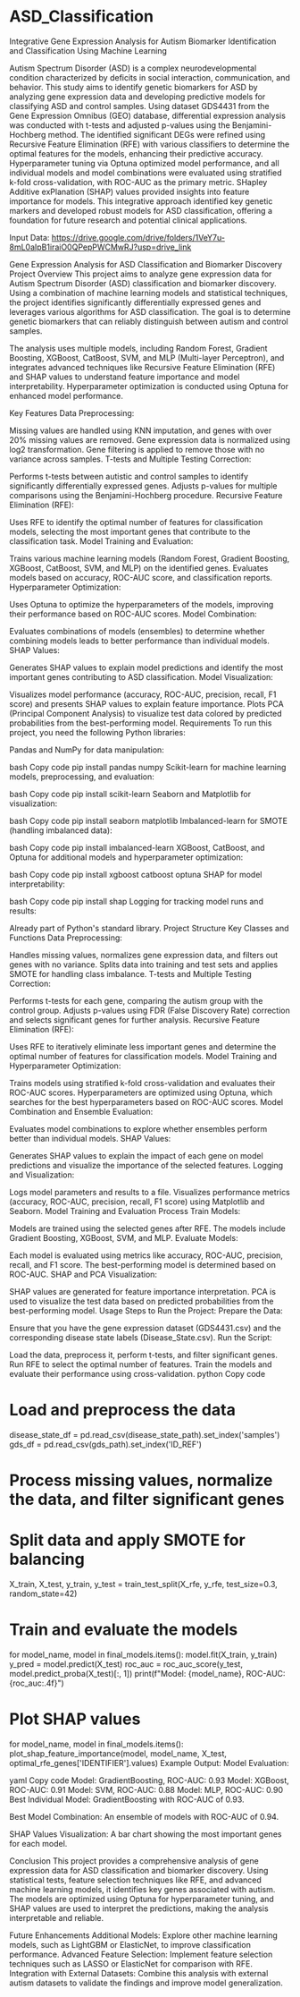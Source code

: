 # ASD_Classification
Integrative Gene Expression Analysis for Autism Biomarker Identification and Classification Using Machine Learning

Autism Spectrum Disorder (ASD) is a complex neurodevelopmental condition characterized by deficits in social interaction, communication, and behavior. This study aims to identify genetic biomarkers for ASD by analyzing gene expression data and developing predictive models for classifying ASD and control samples. Using dataset GDS4431 from the Gene Expression Omnibus (GEO) database, differential expression analysis was conducted with t-tests and adjusted p-values using the Benjamini-Hochberg method. The identified significant DEGs were refined using Recursive Feature Elimination (RFE) with various classifiers to determine the optimal features for the models, enhancing their predictive accuracy. Hyperparameter tuning via Optuna optimized model performance, and all individual models and model combinations were evaluated using stratified k-fold cross-validation, with ROC-AUC as the primary metric. SHapley Additive exPlanation (SHAP) values provided insights into feature importance for models. This integrative approach identified key genetic markers and developed robust models for ASD classification, offering a foundation for future research and potential clinical applications.

Input Data: https://drive.google.com/drive/folders/1VeY7u-8mL0aIpB1iraiO0QPepPWCMwRJ?usp=drive_link

Gene Expression Analysis for ASD Classification and Biomarker Discovery
Project Overview
This project aims to analyze gene expression data for Autism Spectrum Disorder (ASD) classification and biomarker discovery. Using a combination of machine learning models and statistical techniques, the project identifies significantly differentially expressed genes and leverages various algorithms for ASD classification. The goal is to determine genetic biomarkers that can reliably distinguish between autism and control samples.

The analysis uses multiple models, including Random Forest, Gradient Boosting, XGBoost, CatBoost, SVM, and MLP (Multi-layer Perceptron), and integrates advanced techniques like Recursive Feature Elimination (RFE) and SHAP values to understand feature importance and model interpretability. Hyperparameter optimization is conducted using Optuna for enhanced model performance.

Key Features
Data Preprocessing:

Missing values are handled using KNN imputation, and genes with over 20% missing values are removed.
Gene expression data is normalized using log2 transformation.
Gene filtering is applied to remove those with no variance across samples.
T-tests and Multiple Testing Correction:

Performs t-tests between autistic and control samples to identify significantly differentially expressed genes.
Adjusts p-values for multiple comparisons using the Benjamini-Hochberg procedure.
Recursive Feature Elimination (RFE):

Uses RFE to identify the optimal number of features for classification models, selecting the most important genes that contribute to the classification task.
Model Training and Evaluation:

Trains various machine learning models (Random Forest, Gradient Boosting, XGBoost, CatBoost, SVM, and MLP) on the identified genes.
Evaluates models based on accuracy, ROC-AUC score, and classification reports.
Hyperparameter Optimization:

Uses Optuna to optimize the hyperparameters of the models, improving their performance based on ROC-AUC scores.
Model Combination:

Evaluates combinations of models (ensembles) to determine whether combining models leads to better performance than individual models.
SHAP Values:

Generates SHAP values to explain model predictions and identify the most important genes contributing to ASD classification.
Model Visualization:

Visualizes model performance (accuracy, ROC-AUC, precision, recall, F1 score) and presents SHAP values to explain feature importance.
Plots PCA (Principal Component Analysis) to visualize test data colored by predicted probabilities from the best-performing model.
Requirements
To run this project, you need the following Python libraries:

Pandas and NumPy for data manipulation:

bash
Copy code
pip install pandas numpy
Scikit-learn for machine learning models, preprocessing, and evaluation:

bash
Copy code
pip install scikit-learn
Seaborn and Matplotlib for visualization:

bash
Copy code
pip install seaborn matplotlib
Imbalanced-learn for SMOTE (handling imbalanced data):

bash
Copy code
pip install imbalanced-learn
XGBoost, CatBoost, and Optuna for additional models and hyperparameter optimization:

bash
Copy code
pip install xgboost catboost optuna
SHAP for model interpretability:

bash
Copy code
pip install shap
Logging for tracking model runs and results:

Already part of Python's standard library.
Project Structure
Key Classes and Functions
Data Preprocessing:

Handles missing values, normalizes gene expression data, and filters out genes with no variance.
Splits data into training and test sets and applies SMOTE for handling class imbalance.
T-tests and Multiple Testing Correction:

Performs t-tests for each gene, comparing the autism group with the control group.
Adjusts p-values using FDR (False Discovery Rate) correction and selects significant genes for further analysis.
Recursive Feature Elimination (RFE):

Uses RFE to iteratively eliminate less important genes and determine the optimal number of features for classification models.
Model Training and Hyperparameter Optimization:

Trains models using stratified k-fold cross-validation and evaluates their ROC-AUC scores.
Hyperparameters are optimized using Optuna, which searches for the best hyperparameters based on ROC-AUC scores.
Model Combination and Ensemble Evaluation:

Evaluates model combinations to explore whether ensembles perform better than individual models.
SHAP Values:

Generates SHAP values to explain the impact of each gene on model predictions and visualize the importance of the selected features.
Logging and Visualization:

Logs model parameters and results to a file.
Visualizes performance metrics (accuracy, ROC-AUC, precision, recall, F1 score) using Matplotlib and Seaborn.
Model Training and Evaluation Process
Train Models:

Models are trained using the selected genes after RFE.
The models include Gradient Boosting, XGBoost, SVM, and MLP.
Evaluate Models:

Each model is evaluated using metrics like accuracy, ROC-AUC, precision, recall, and F1 score.
The best-performing model is determined based on ROC-AUC.
SHAP and PCA Visualization:

SHAP values are generated for feature importance interpretation.
PCA is used to visualize the test data based on predicted probabilities from the best-performing model.
Usage
Steps to Run the Project:
Prepare the Data:

Ensure that you have the gene expression dataset (GDS4431.csv) and the corresponding disease state labels (Disease_State.csv).
Run the Script:

Load the data, preprocess it, perform t-tests, and filter significant genes.
Run RFE to select the optimal number of features.
Train the models and evaluate their performance using cross-validation.
python
Copy code
# Load and preprocess the data
disease_state_df = pd.read_csv(disease_state_path).set_index('samples')
gds_df = pd.read_csv(gds_path).set_index('ID_REF')

# Process missing values, normalize the data, and filter significant genes
# Split data and apply SMOTE for balancing
X_train, X_test, y_train, y_test = train_test_split(X_rfe, y_rfe, test_size=0.3, random_state=42)

# Train and evaluate the models
for model_name, model in final_models.items():
    model.fit(X_train, y_train)
    y_pred = model.predict(X_test)
    roc_auc = roc_auc_score(y_test, model.predict_proba(X_test)[:, 1])
    print(f"Model: {model_name}, ROC-AUC: {roc_auc:.4f}")

# Plot SHAP values
for model_name, model in final_models.items():
    plot_shap_feature_importance(model, model_name, X_test, optimal_rfe_genes['IDENTIFIER'].values)
Example Output:
Model Evaluation:

yaml
Copy code
Model: GradientBoosting, ROC-AUC: 0.93
Model: XGBoost, ROC-AUC: 0.91
Model: SVM, ROC-AUC: 0.88
Model: MLP, ROC-AUC: 0.90
Best Individual Model: GradientBoosting with ROC-AUC of 0.93.

Best Model Combination: An ensemble of models with ROC-AUC of 0.94.

SHAP Values Visualization: A bar chart showing the most important genes for each model.

Conclusion
This project provides a comprehensive analysis of gene expression data for ASD classification and biomarker discovery. Using statistical tests, feature selection techniques like RFE, and advanced machine learning models, it identifies key genes associated with autism. The models are optimized using Optuna for hyperparameter tuning, and SHAP values are used to interpret the predictions, making the analysis interpretable and reliable.

Future Enhancements
Additional Models: Explore other machine learning models, such as LightGBM or ElasticNet, to improve classification performance.
Advanced Feature Selection: Implement feature selection techniques such as LASSO or ElasticNet for comparison with RFE.
Integration with External Datasets: Combine this analysis with external autism datasets to validate the findings and improve model generalization.
